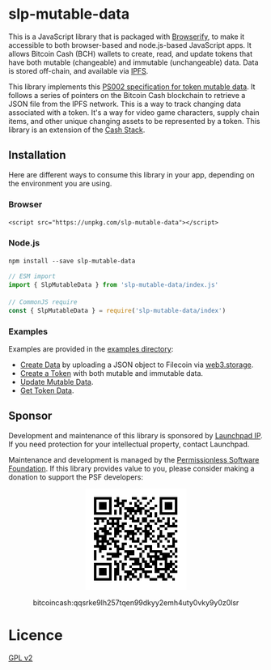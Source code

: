 # slp-mutable-data

This is a JavaScript library that is packaged with [Browserify](https://browserify.org/), to make it accessible to both browser-based and node.js-based JavaScript apps. It allows Bitcoin Cash (BCH) wallets to create, read, and update tokens that have both mutable (changeable) and immutable (unchangeable) data. Data is stored off-chain, and available via [IPFS](https://ipfs.io).

This library implements this [PS002 specification for token mutable data](https://github.com/Permissionless-Software-Foundation/specifications/blob/master/ps002-slp-mutable-data.md). It follows a series of pointers on the Bitcoin Cash blockchain to retrieve a JSON file from the IPFS network. This is a way to track changing data associated with a token. It's a way for video game characters, supply chain items, and other unique changing assets to be represented by a token. This library is an extension of the [Cash Stack](https://cashstack.info).

## Installation
Here are different ways to consume this library in your app, depending on the environment you are using.

### Browser
`<script src="https://unpkg.com/slp-mutable-data"></script>`

### Node.js
`npm install --save slp-mutable-data`

```javascript
// ESM import
import { SlpMutableData } from 'slp-mutable-data/index.js'

// CommonJS require
const { SlpMutableData } = require('slp-mutable-data/index')
```

### Examples
Examples are provided in the [examples directory](https://github.com/Dos-Centavos/slp-mutable-data/tree/master/examples):

- [Create Data](https://github.com/Dos-Centavos/slp-mutable-data/blob/master/examples/create-data.js) by uploading a JSON object to Filecoin via [web3.storage](https://web3.storage).
- [Create a Token](https://github.com/Dos-Centavos/slp-mutable-data/blob/master/examples/create-token.js) with both mutable and immutable data.
- [Update Mutable Data](https://github.com/Dos-Centavos/slp-mutable-data/blob/master/examples/update-mutable-data.js).
- [Get Token Data](https://github.com/Dos-Centavos/slp-mutable-data/blob/master/examples/get-mutable-data.js).

## Sponsor

Development and maintenance of this library is sponsored by [Launchpad IP](https://launchpadip.com). If you need protection for your intellectual property, contact Launchpad.

Maintenance and development is managed by the [Permissionless Software Foundation](https://psfoundation.cash). If this library provides value to you, please consider making a donation to support the PSF developers:

<div align="center">
<img src="./psf-burn-qr.png" />
<p>bitcoincash:qqsrke9lh257tqen99dkyy2emh4uty0vky9y0z0lsr</p>
</div>

# Licence

[GPL v2](LICENSE.md)
